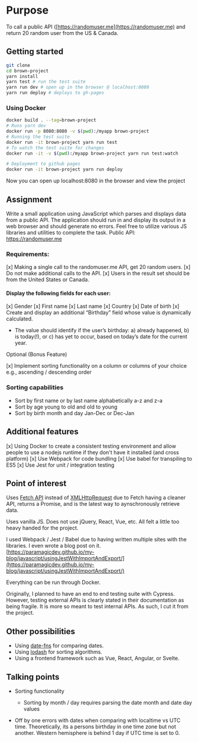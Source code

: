 # Purpose

To call a public API ([https://randomuser.me](https://randomuser.me) and
return 20 random user from the US & Canada.

## Getting started

```bash
git clone
cd brown-project
yarn install
yarn test # run the test suite
yarn run dev # open up in the browser @ localhost:8080
yarn run deploy # deploys to gh-pages
```

### Using Docker

```bash
docker build . --tag=brown-project
# Runs yarn dev
docker run -p 8080:8080 -v $(pwd):/myapp brown-project
# Running the test suite
docker run -it brown-project yarn run test
# To watch the test suite for changes
docker run -it -v $(pwd):/myapp brown-project yarn run test:watch

# Deployment to github pages
docker run -it brown-project yarn run deploy
```

Now you can open up localhost:8080 in the browser and view the project

## Assignment

Write a small application using JavaScript which parses and displays data from a public API.
The application should run in and display its output in a web browser and should generate no
errors. Feel free to utilize various JS libraries and utilities to complete the task.
Public API: https://randomuser.me

### Requirements:

[x] Making a single call to the randomuser.me API, get 20 random users.
[x] Do not make additional calls to the API.
[x] Users in the result set should be from the United States or Canada.

#### Display the following fields for each user:

[x] Gender
[x] First name
[x] Last name
[x] Country
[x] Date of birth
[x] Create and display an additional “Birthday” field whose value is dynamically
calculated.

- The value should identify if the user’s birthday: a) already happened, b) is
  today(!), or c) has yet to occur, based on today’s date for the current year.

Optional (Bonus Feature)

[x] Implement sorting functionality on a column or columns of your choice e.g., ascending /
descending order

### Sorting capabilities

- Sort by first name or by last name alphabetically a-z and z-a
- Sort by age young to old and old to young
- Sort by birth month and day Jan-Dec or Dec-Jan

## Additional features

[x] Using Docker to create a consistent testing environment and allow people to
use a nodejs runtime if they don't have it installed (and cross platform)
[x] Use Webpack for code bundling
[x] Use babel for transpiling to ES5
[x] Use Jest for unit / integration testing

## Point of interest

Uses [Fetch API](https://developer.mozilla.org/en-US/docs/Web/API/Fetch_API) instead of [XMLHttpRequest](https://developer.mozilla.org/en-US/docs/Web/API/XMLHttpRequest) due to Fetch having a cleaner API, returns a Promise,
and is the latest way to aynschronously retrieve data.

Uses vanilla JS. Does not use jQuery, React, Vue, etc. All felt a little too heavy
handed for the project.

I used Webpack / Jest / Babel due to having written multiple sites with the
libraries. I even wrote a blog post on it. <br>
[https://paramagicdev.github.io/my-blog/javascript/usingJestWithImportAndExport/](https://paramagicdev.github.io/my-blog/javascript/usingJestWithImportAndExport/)

Everything can be run through Docker.

Originally, I planned to have an end to end testing suite with Cypress. However, testing
external APIs is clearly stated in their documentation as being fragile. It is more
so meant to test internal APIs. As such, I cut it from the project.

## Other possibilities

- Using [date-fns](https://date-fns.org/) for comparing dates.
- Using [lodash](https://lodash.com/) for sorting algorithms.
- Using a frontend framework such as Vue, React, Angular, or Svelte.

## Talking points

- Sorting functionality

  - Sorting by month / day requires parsing the date month and date day values

- Off by one errors with dates when comparing with localtime vs UTC time. Theoretically, its a persons birthday in one time zone but not another. Western hemisphere is behind 1 day if UTC time is set to 0.
